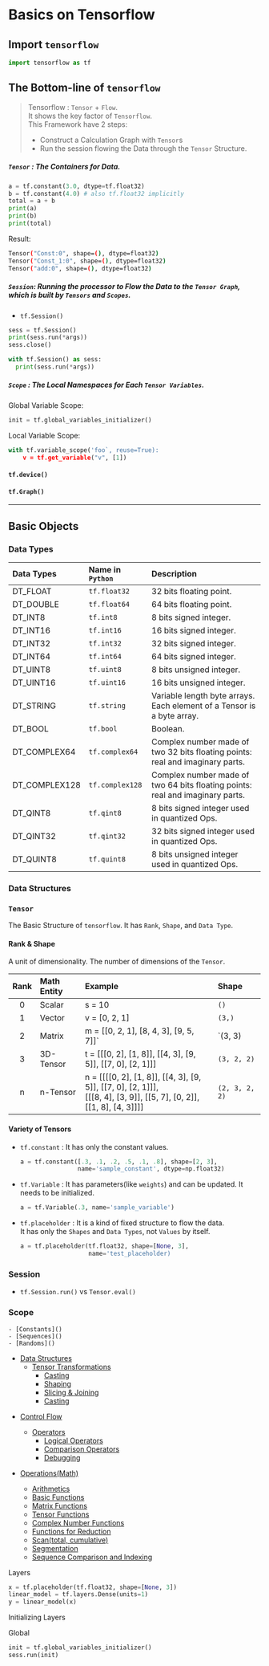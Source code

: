 # Basics on Tensorflow

## Import `tensorflow`

```py
import tensorflow as tf
```

## The Bottom-line of `tensorflow`

> Tensorflow : `Tensor` + `Flow`.  
> It shows the key factor of `Tensorflow`.  
> This Framework have 2 steps:
> * Construct a Calculation Graph with `Tensor`s  
> * Run the session flowing the Data through the `Tensor` Structure.


##### `Tensor` : The __Containers__ for Data.

```py
a = tf.constant(3.0, dtype=tf.float32)
b = tf.constant(4.0) # also tf.float32 implicitly
total = a + b
print(a)
print(b)
print(total)
```

Result:
```sh
Tensor("Const:0", shape=(), dtype=float32)
Tensor("Const_1:0", shape=(), dtype=float32)
Tensor("add:0", shape=(), dtype=float32)
```



##### `Session`: Running the processor to __Flow__ the Data to the `Tensor Graph`, which is built by `Tensors` and `Scopes`.
  - `tf.Session()`

```py
sess = tf.Session()
print(sess.run(*args))
sess.close()
```

```py
with tf.Session() as sess:
  print(sess.run(*args))
```


##### `Scope` : The __Local Namespaces__ for Each `Tensor Variables`.

Global Variable Scope:
```py
init = tf.global_variables_initializer()
```

Local Variable Scope:
```py
with tf.variable_scope('foo`, reuse=True):
    v = tf.get_variable("v", [1])
```

#### `tf.device()`


#### `tf.Graph()`

---
## Basic Objects

### Data Types

| Data Types | Name in `Python` | Description |
| :--------- | :--------------- | :---------- |
| DT_FLOAT | `tf.float32` | 32 bits floating point. |
| DT_DOUBLE | `tf.float64` | 64 bits floating point. |
| DT_INT8 | `tf.int8` | 8 bits signed integer. |
| DT_INT16 | `tf.int16` | 16 bits signed integer. |
| DT_INT32 | `tf.int32` | 32 bits signed integer. |
| DT_INT64 | `tf.int64` | 64 bits signed integer. |
| DT_UINT8 | `tf.uint8` | 8 bits unsigned integer. |
| DT_UINT16	| `tf.uint16` | 16 bits unsigned integer. |
| DT_STRING	| `tf.string` | Variable length byte arrays. Each element of a Tensor is a byte array. |
| DT_BOOL | `tf.bool` | Boolean. |
| DT_COMPLEX64 | `tf.complex64` | Complex number made of two 32 bits floating points: <br/>real and imaginary parts. |
| DT_COMPLEX128 | `tf.complex128` | Complex number made of two 64 bits floating points: <br/>real and imaginary parts. |
| DT_QINT8 | `tf.qint8` | 8 bits signed integer used in quantized Ops. |
| DT_QINT32 | `tf.qint32` | 32 bits signed integer used in quantized Ops. |
| DT_QUINT8 | `tf.quint8` | 8 bits unsigned integer used in quantized Ops. |


  
### Data Structures
  
### `Tensor`
The Basic Structure of `tensorflow`. It has `Rank`, `Shape`, and `Data Type`.

#### __Rank & Shape__
A unit of dimensionality. The number of dimensions of the `Tensor`.

| Rank | Math Entity | Example | Shape |
| :--------: | :--------------- | :---------- | :-------- |
| 0 | Scalar | s = 10 | `()` |
| 1 | Vector | v = [0, 2, 1] | `(3,)` |
| 2 | Matrix | m = [[0, 2, 1], [8, 4, 3], [9, 5, 7]]` | `(3, 3) |
| 3 | 3D-Tensor | t = [[[0, 2], [1, 8]], [[4, 3], [9, 5]], [[7, 0], [2, 1]]] | `(3, 2, 2)` |
| n | n-Tensor | n = [[[[0, 2], [1, 8]], [[4, 3], [9, 5]], [[7, 0], [2, 1]]],<br/>     [[[8, 4], [3, 9]], [[5, 7], [0, 2]], [[1, 8], [4, 3]]]] | `(2, 3, 2, 2)` |


#### Variety of Tensors

- `tf.constant` : It has only the constant values.
  ```py
  a = tf.constant([.3, .1, .2, .5, .1, .8], shape=[2, 3],
                  name='sample_constant', dtype=np.float32)
  ```

- `tf.Variable` : It has parameters(like `weights`) and can be updated. It needs to be initialized.
  ```py
  a = tf.Variable(.3, name='sample_variable')
  ```

- `tf.placeholder` : It is a kind of fixed structure to flow  the data.  
                     It has only the `Shapes` and `Data Types`, not `Values` by itself.
  ```py
  a = tf.placeholder(tf.float32, shape=[None, 3],
                     name='test_placeholder)
  ```

### Session

* `tf.Session.run()` vs `Tensor.eval()`

### Scope



    - [Constants]()
    - [Sequences]()
    - [Randoms]()
    
  
  - [Data Structures]()
    - [Tensor Transformations]()
      - [Casting]()
      - [Shaping]()
      - [Slicing & Joining]()
      - [Casting]()

* [Control Flow]()
  - [Operators]()
    - [Logical Operators]()
    - [Comparison Operators]()
    - [Debugging]()

* [Operations(Math)]()
  - [Arithmetics]()
  - [Basic Functions]()
  - [Matrix Functions]()
  - [Tensor Functions]()
  - [Complex Number Functions]()
  - [Functions for Reduction]()
  - [Scan(total, cumulative)]()
  - [Segmentation]()
  - [Sequence Comparison and Indexing]()

Layers

```py
x = tf.placeholder(tf.float32, shape=[None, 3])
linear_model = tf.layers.Dense(units=1)
y = linear_model(x)
```

Initializing Layers

Global

```py
init = tf.global_variables_initializer()
sess.run(init)
```

